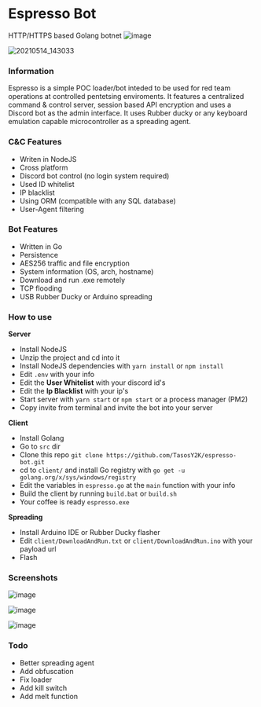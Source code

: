# Espresso Bot

HTTP/HTTPS based Golang botnet
![image](https://user-images.githubusercontent.com/29873078/118262572-bd23f100-b4bd-11eb-9aed-a5b25bdf4d5b.png)

![20210514_143033](https://user-images.githubusercontent.com/29873078/118265013-47ba1f80-b4c1-11eb-8481-c9d9250c2e23.jpg)

### Information

Espresso is a simple POC loader/bot inteded to be used for red team operations at controlled pentetsing enviroments. It features a centralized command & control server, session based API encryption and uses a Discord bot as the admin interface. It uses Rubber ducky or any keyboard emulation capable microcontroller as a spreading agent.

### C&C Features

-   Writen in NodeJS
-   Cross platform
-   Discord bot control (no login system required)
-   Used ID whitelist
-   IP blacklist
-   Using ORM (compatible with any SQL database)
-   User-Agent filtering

### Bot Features

-   Written in Go
-   Persistence
-   AES256 traffic and file encryption
-   System information (OS, arch, hostname)
-   Download and run .exe remotely
-   TCP flooding
-   USB Rubber Ducky or Arduino spreading

### How to use

**Server**

-   Install NodeJS
-   Unzip the project and cd into it
-   Install NodeJS dependencies with `yarn install` or `npm install`
-   Edit `.env` with your info
-   Edit the **User Whitelist** with your discord id's
-   Edit the **Ip Blacklist** with your ip's
-   Start server with `yarn start` or `npm start` or a process manager (PM2)
-   Copy invite from terminal and invite the bot into your server

**Client**

-   Install Golang
-   Go to `src` dir
-   Clone this repo `git clone https://github.com/TasosY2K/espresso-bot.git`
-   cd to `client/` and install Go registry with `go get -u golang.org/x/sys/windows/registry`
-   Edit the variables in `espresso.go` at the `main` function with your info
-   Build the client by running `build.bat` or `build.sh`
-   Your coffee is ready `espresso.exe`

**Spreading**

-   Install Arduino IDE or Rubber Ducky flasher
-   Edit `client/DownloadAndRun.txt` or `client/DownloadAndRun.ino` with your payload url
-   Flash

### Screenshots

![image](https://user-images.githubusercontent.com/29873078/118262912-3ae7fc80-b4be-11eb-8b0c-2635b2106b2f.png)

![image](https://user-images.githubusercontent.com/29873078/118263219-a6ca6500-b4be-11eb-9cef-2e88d1c9980f.png)

![image](https://user-images.githubusercontent.com/29873078/118263348-d0838c00-b4be-11eb-863b-a1cc739578d1.png)

### Todo

-   Better spreading agent
-   Add obfuscation
-   Fix loader
-   Add kill switch
-   Add melt function
